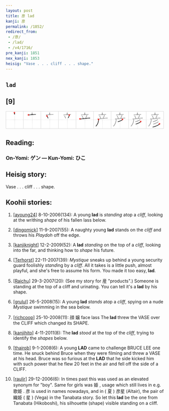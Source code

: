 ```yaml
---
layout: post
title: 彦 lad
kanji: 彦
permalink: /1852/
redirect_from:
 - /彦/
 - /lad/
 - /v4/1716/
pre_kanji: 1851
nex_kanji: 1853
heisig: "Vase . . . cliff . . . shape."
---
```


## `lad`

## [9]

<div class="stroke"><img src="../images/E5BDA6.png" /></div>

## Reading:

### On-Yomi: ゲン &mdash; Kun-Yomi: ひこ

## Heisig story:

Vase . . . cliff . . . shape.

## Koohii stories:

1) [<a href="http://kanji.koohii.com/profile/ayoung24">ayoung24</a>] 8-10-2006(134): A young<strong> lad</strong> is <em>standing</em> atop a <em>cliff</em>, looking at the writhing <em>shape</em> of his fallen lass below.

2) [<a href="http://kanji.koohii.com/profile/dingomick">dingomick</a>] 11-9-2007(55): A naughty young <strong>lad</strong> stands on the <em>cliff</em> and throws his <em>Playdoh</em> off the edge.

3) [<a href="http://kanji.koohii.com/profile/kanjiknight">kanjiknight</a>] 12-2-2009(52): A<strong> lad</strong> <em>standing</em> on the top of a <em>cliff</em>, looking into the far, and thinking how to <em>shape</em> his future.

4) [<a href="http://kanji.koohii.com/profile/Terhorst">Terhorst</a>] 22-11-2007(39): <em>Mystique</em> sneaks up behind a young security guard foolishly <em>stand</em>ing by a <em>cliff</em>. All it takes is a little push, almost playful, and she&#039;s free to assume his form. You made it too easy,<strong> lad</strong>.

5) [<a href="http://kanji.koohii.com/profile/Raichu">Raichu</a>] 29-3-2007(20): (See my story for 産 &quot;products&quot;.) Someone is standing at the top of a cliff and urinating. You can tell it&#039;s a<strong> lad</strong> by his shape.

6) [<a href="http://kanji.koohii.com/profile/grulul">grulul</a>] 26-5-2008(15): A young<strong> lad</strong> <em>stands</em> atop a <em>cliff</em>, spying on a nude <em>Mystique</em> swimming in the sea below.

7) [<a href="http://kanji.koohii.com/profile/richcoop">richcoop</a>] 25-10-2008(11): 顔 嬢 face lass The<strong> lad</strong> threw the VASE over the CLIFF which changed its SHAPE.

8) [<a href="http://kanji.koohii.com/profile/kanjihito">kanjihito</a>] 4-11-2011(8): The<strong> lad</strong> <em>stood</em> at the top of the <em>cliff</em>, trying to identify the <em>shapes</em> below.

9) [<a href="http://kanji.koohii.com/profile/thairob">thairob</a>] 9-1-2008(6): A young<strong> LAD</strong> came to challenge BRUCE LEE one time. He snuck behind Bruce when they were filming and threw a VASE at his head. Bruce was so furious at the<strong> LAD</strong> that he side kicked him with such power that he flew 20 feet in the air and fell off the side of a CLIFF.

10) [<a href="http://kanji.koohii.com/profile/raulir">raulir</a>] 29-12-2006(6): In times past this was used as an elevated synonym for &quot;boy&quot;. Same for girls was 姫 , usage which still lives in e.g. 歌姫 . 彦 is used in names nowadays, and in ( 夏 ) 彦星 (Altair), the pair of 織姫 ( 星 ) (Vega) in the Tanabata story. So let this<strong> lad</strong> be the one from Tanabata (Hikoboshi), his silhouette (shape) visible standing on a cliff.

